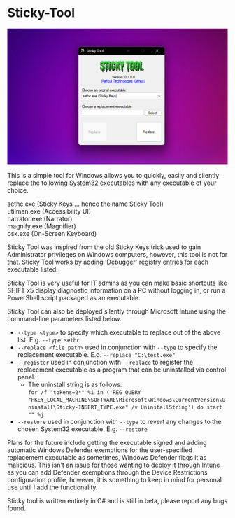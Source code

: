 # Sticky-Tool
![Sticky-Tool icon](https://github.com/rafftechau/Sticky-Tool/blob/main/Icon/image.png?raw=true)

This is a simple tool for Windows allows you to quickly, easily and silently replace the following System32 executables with any executable of your choice.

sethc.exe (Sticky Keys ... hence the name Sticky Tool)<br>
utilman.exe (Accessibility UI)<br>
narrator.exe (Narrator)<br>
magnify.exe (Magnifier)<br>
osk.exe (On-Screen Keyboard)

Sticky Tool was inspired from the old Sticky Keys trick used to gain Administrator privileges on Windows computers, however, this tool is not for that. Sticky Tool works by adding 'Debugger' registry entries for each executable listed.

Sticky Tool is very useful for IT admins as you can make basic shortcuts like SHIFT x5 display diagnostic information on a PC without logging in, or run a PowerShell script packaged as an executable.

Sticky Tool can also be deployed silently through Microsoft Intune using the command-line parameters listed below.

* `--type <type>` to specify which executable to replace out of the above list. E.g. `--type sethc`
* `--replace <file path>` used in conjunction with `--type` to specify the replacement executable. E.g. `--replace "C:\test.exe"`
* `--register` used in conjunction with `--replace` to register the replacement executable as a program that can be uninstalled via control panel.
  * The uninstall string is as follows:<br>
  `for /f "tokens=2*" %i in ('REG QUERY "HKEY_LOCAL_MACHINE\SOFTWARE\Microsoft\Windows\CurrentVersion\Uninstall\Sticky-INSERT_TYPE.exe" /v UninstallString') do start "" %j`
* `--restore` used in conjunction with `--type` to revert any changes to the chosen System32 executable. E.g. `--restore`

Plans for the future include getting the executable signed and adding automatic Windows Defender exemptions for the user-specified replacement executable as sometimes, Windows Defender flags it as malicious. This isn't an issue for those wanting to deploy it through Intune as you can add Defender exemptions through the Device Restrictions configuration profile, however, it is something to keep in mind for personal use until I add the functionality.

Sticky tool is written entirely in C# and is still in beta, please report any bugs found.
